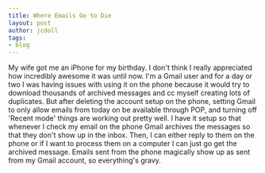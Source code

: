 ```yaml
---
title: Where Emails Go to Die
layout: post
author: jcdoll
tags:
- blog
---
```


My wife got me an iPhone for my birthday. I don't think I really appreciated how incredibly awesome it was until now. I'm a Gmail user and for a day or two I was having issues with using it on the phone because it would try to download thousands of archived messages and cc myself creating lots of duplicates. But after deleting the account setup on the phone, setting Gmail to only allow emails from today on be available through POP, and turning off 'Recent mode' things are working out pretty well. I have it setup so that whenever I check my email on the phone Gmail archives the messages so that they don't show up in the inbox. Then, I can either reply to them on the phone or if I want to process them on a computer I can just go get the archived message. Emails sent from the phone magically show up as sent from my Gmail account, so everything's gravy.

